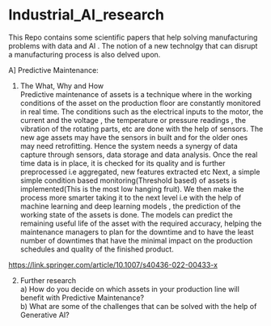 # Industrial_AI_research
This Repo contains some scientific papers that help solving manufacturing problems with data and AI . The notion of a new technolgy that can disrupt a manufacturing process is also delved upon.

A] Predictive Maintenance:  
1. The What, Why and How    
Predictive maintenance of assets is a technique where in the working conditions of the asset on the production floor are constantly monitored in real time. The conditions such as the electrical inputs to the motor, the current and the voltage , the temperature or pressure readings , the vibration of the rotating parts, etc  are done with the help of sensors. The new age assets may have the sensors in built and for the older ones may need retrofitting. Hence the system needs a synergy of data capture through sensors, data storage and data analysis. 
Once the real time data is in place, it is checked for its quality and is further preprocessed i.e aggregated, new features extracted etc
Next, a simple simple condition based monitoring(Threshold based) of assets is implemented(This is the most low hanging fruit). We then make the process more smarter taking it to the next level i.e  with the help of machine learning and deep learning models , the prediction of the working state of the assets is done. The models can predict the remaining useful life of the asset with the required accuracy, helping the maintenance managers to plan for the downtime and to have the least number of downtimes that have the minimal impact on the production schedules and quality of the finished product. 

https://link.springer.com/article/10.1007/s40436-022-00433-x

2. Further research    
   a) How do you decide on which assets in your production line will benefit with Predictive Maintenance?  
   b) What are some of the challenges that can be solved with the help of Generative AI?  
